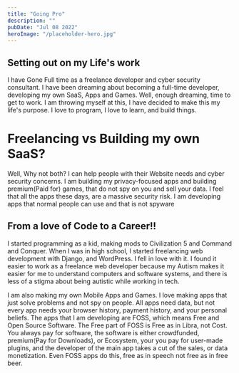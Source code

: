 ```yaml
---
title: "Going Pro"
description: ""
pubDate: "Jul 08 2022"
heroImage: "/placeholder-hero.jpg"
---
```

## Setting out on my Life's work

I have Gone Full time as a freelance developer and cyber security consultant. I have been dreaming about 
becoming a full-time developer, developing my own SaaS, Apps and Games. Well, enough dreaming, time to get to work. I am throwing myself at this, I have decided to make this my life's purpose. I love to program, I love to learn, and build things. 

# Freelancing vs Building my own SaaS?

Well, Why not both? I can help people with their Website needs and cyber security concerns. I am building
my privacy-focused apps and building premium(Paid for) games, that do not spy on you and sell your data.
I feel that all the apps these days, are a massive security risk. I am developing apps that normal people can use and that is not spyware

## From a love of Code to a Career!! 

I started programming as a kid, making mods to Civilization 5 and Command and Conquer. 
When I was in high school, I started freelancing web development with Django, and WordPress. I fell in love with it.
I found it easier to work as a freelance web developer because my Autism makes it easier for me to understand computers and software systems, and 
there is less of a stigma about being autistic while working in tech. 

I am also making my own Mobile Apps and Games. I love making apps that just solve problems and not spy on people. All apps need data,
but not every app needs your browser history, payment history, and your personal beliefs. The apps that I am developing are FOSS,
which means Free and Open Source Software. The Free part of FOSS is Free as in Libra, not Cost. You always pay for software,
the software is either crowdfunded, premium(Pay for Downloads), or Ecosystem, your you pay for user-made plugins, and the developer of the main app
takes a cut of the sales, or data monetization. Even FOSS apps do this, free as in speech not free as in free beer. 



